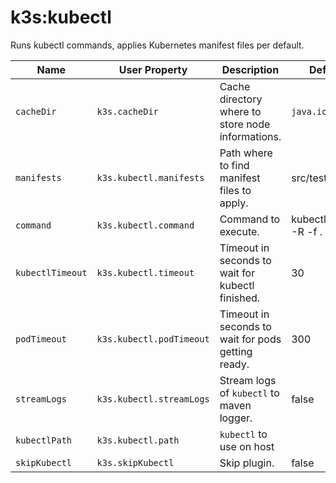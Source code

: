 # k3s:kubectl

Runs kubectl commands, applies Kubernetes manifest files per default.

| Name | User Property | Description | Default               |
| -----| ------------- | ----------- |-----------------------|
| `cacheDir` | `k3s.cacheDir` | Cache directory where to store node informations. | `java.io.tmpdir`      |
| `manifests` | `k3s.kubectl.manifests` | Path where to find manifest files to apply. | src/test/k3s          |
| `command` | `k3s.kubectl.command` | Command to execute. | kubectl apply -R -f . |
| `kubectlTimeout` | `k3s.kubectl.timeout` | Timeout in seconds to wait for kubectl finished. | 30                    |
| `podTimeout` | `k3s.kubectl.podTimeout` | Timeout in seconds to wait for pods getting ready. | 300                   |
| `streamLogs` | `k3s.kubectl.streamLogs` | Stream logs of `kubectl` to maven logger. | false                 |
| `kubectlPath` | `k3s.kubectl.path` | `kubectl` to use on host |                       |
| `skipKubectl` | `k3s.skipKubectl` | Skip plugin. | false                 |
